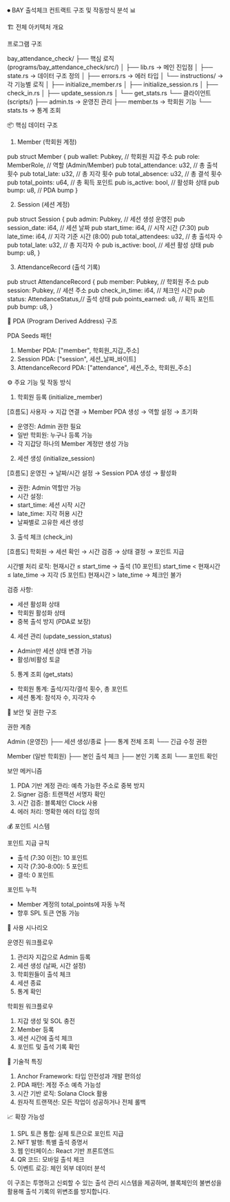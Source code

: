⏺ BAY 출석체크 컨트랙트 구조 및 작동방식 분석 📊

🏗️ 전체 아키텍처 개요

프로그램 구조

bay_attendance_check/
├── 핵심 로직
(programs/bay_attendance_check/src/)
│   ├── lib.rs          → 메인 진입점
│   ├── state.rs        → 데이터 구조 정의
│   ├── errors.rs       → 에러 타입
│   └── instructions/   → 각 기능별 로직
│       ├── initialize_member.rs
│       ├── initialize_session.rs
│       ├── check_in.rs
│       ├── update_session.rs
│       └── get_stats.rs
└── 클라이언트 (scripts/)
    ├── admin.ts        → 운영진 관리
    ├── member.ts       → 학회원 기능
    └── stats.ts        → 통계 조회

📦 핵심 데이터 구조

1. Member (학회원 계정)

pub struct Member {
    pub wallet: Pubkey,          // 학회원 지갑 주소
    pub role: MemberRole,        // 역할 (Admin/Member)
    pub total_attendance: u32,   // 총 출석 횟수
    pub total_late: u32,         // 총 지각 횟수
    pub total_absence: u32,      // 총 결석 횟수
    pub total_points: u64,       // 총 획득 포인트
    pub is_active: bool,         // 활성화 상태
    pub bump: u8,                // PDA bump
}

2. Session (세션 계정)

pub struct Session {
    pub admin: Pubkey,           // 세션 생성 운영진
    pub session_date: i64,       // 세션 날짜
    pub start_time: i64,         // 시작 시간 (7:30)
    pub late_time: i64,          // 지각 기준 시간 (8:00)
    pub total_attendees: u32,    // 총 출석자 수
    pub total_late: u32,         // 총 지각자 수
    pub is_active: bool,         // 세션 활성 상태
    pub bump: u8,
}

3. AttendanceRecord (출석 기록)

pub struct AttendanceRecord {
    pub member: Pubkey,          // 학회원 주소
    pub session: Pubkey,         // 세션 주소
    pub check_in_time: i64,      // 체크인 시간
    pub status: AttendanceStatus,// 출석 상태
    pub points_earned: u8,       // 획득 포인트
    pub bump: u8,
}

🔑 PDA (Program Derived Address) 구조

PDA Seeds 패턴

1. Member PDA: ["member", 학회원_지갑_주소]
2. Session PDA: ["session", 세션_날짜_바이트]
3. AttendanceRecord PDA: ["attendance", 세션_주소, 학회원_주소]

⚙️ 주요 기능 및 작동 방식

1. 학회원 등록 (initialize_member)

[흐름도]
사용자 → 지갑 연결 → Member PDA 생성 → 역할 설정 → 초기화
- 운영진: Admin 권한 필요
- 일반 학회원: 누구나 등록 가능
- 각 지갑당 하나의 Member 계정만 생성 가능

2. 세션 생성 (initialize_session)

[흐름도]
운영진 → 날짜/시간 설정 → Session PDA 생성 → 활성화
- 권한: Admin 역할만 가능
- 시간 설정:
- start_time: 세션 시작 시간
- late_time: 지각 허용 시간
- 날짜별로 고유한 세션 생성

3. 출석 체크 (check_in)

[흐름도]
학회원 → 세션 확인 → 시간 검증 → 상태 결정 → 포인트 지급

시간별 처리 로직:
현재시간 ≤ start_time     → 출석 (10 포인트)
start_time < 현재시간 ≤ late_time → 지각 (5 포인트)
현재시간 > late_time      → 체크인 불가

검증 사항:
- 세션 활성화 상태
- 학회원 활성화 상태
- 중복 출석 방지 (PDA로 보장)

4. 세션 관리 (update_session_status)

- Admin만 세션 상태 변경 가능
- 활성/비활성 토글

5. 통계 조회 (get_stats)

- 학회원 통계: 출석/지각/결석 횟수, 총 포인트
- 세션 통계: 참석자 수, 지각자 수

🔐 보안 및 권한 구조

권한 계층

Admin (운영진)
├── 세션 생성/종료
├── 통계 전체 조회
└── 긴급 수정 권한

Member (일반 학회원)
├── 본인 출석 체크
├── 본인 기록 조회
└── 포인트 확인

보안 메커니즘

1. PDA 기반 계정 관리: 예측 가능한 주소로 중복 방지
2. Signer 검증: 트랜잭션 서명자 확인
3. 시간 검증: 블록체인 Clock 사용
4. 에러 처리: 명확한 에러 타입 정의

💰 포인트 시스템

포인트 지급 규칙

- 출석 (7:30 이전): 10 포인트
- 지각 (7:30-8:00): 5 포인트
- 결석: 0 포인트

포인트 누적

- Member 계정의 total_points에 자동 누적
- 향후 SPL 토큰 연동 가능

🚀 사용 시나리오

운영진 워크플로우

1. 관리자 지갑으로 Admin 등록
2. 세션 생성 (날짜, 시간 설정)
3. 학회원들이 출석 체크
4. 세션 종료
5. 통계 확인

학회원 워크플로우

1. 지갑 생성 및 SOL 충전
2. Member 등록
3. 세션 시간에 출석 체크
4. 포인트 및 출석 기록 확인

🔧 기술적 특징

1. Anchor Framework: 타입 안전성과 개발 편의성
2. PDA 패턴: 계정 주소 예측 가능성
3. 시간 기반 로직: Solana Clock 활용
4. 원자적 트랜잭션: 모든 작업이 성공하거나 전체 롤백

📈 확장 가능성

1. SPL 토큰 통합: 실제 토큰으로 포인트 지급
2. NFT 발행: 특별 출석 증명서
3. 웹 인터페이스: React 기반 프론트엔드
4. QR 코드: 모바일 출석 체크
5. 이벤트 로깅: 체인 외부 데이터 분석

이 구조는 투명하고 신뢰할 수 있는 출석 관리 시스템을 제공하며, 블록체인의 불변성을 활용해 출석 기록의 위변조를 방지합니다.